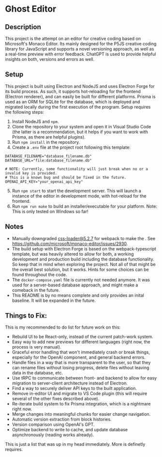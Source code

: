 # Ghost Editor

## Description

This project is the attempt on an editor for creative coding based on Microsoft's Monaco Editor. Its mainly designed for the P5JS creative coding library for JavaScript and supports a novel versioning approach, as well as a real-time preview with error feedback. ChatGPT is used to provide helpful insights on both, versions and errors as well.


## Setup

This project is built using Electron and NodeJS and uses Electron Forge for its build process. As such, it supports hot-reloading for the frontend (Electron renderer), and can easily be built for different platforms. Prisma is used as an ORM for SQLite for the database, which is deployed and migrated locally during the first execution of the program. Setup requires the following steps:

1. Install NodeJS and `npm`.
2. Clone the repository to your system and open it in Visual Studio Code (the latter is a recommendation, but it helps if you want to work with Prisma, as there are helpful plugins).
3. Run `npm install` in the repository.
4. Create a `.env` file at the project root following this template:

```
DATABASE_FILENAME="database_filename.db"
DATABASE_URL="file:database_filename.db"

# NOTE: Currently, some functionality will just break when no or a invalid key is provided.
# This is a known bug and should be fixed in the future.
OPENAI_API_KEY="your_openai_api_key"
```

5. Run `npm start` to start the development server. This will launch a instance of the editor in development mode, with hot-reload for the frontend.
6. Run `npm run make` to build an installer/executable for your platform. Note: This is only tested on Windows so far!


## Notes

- Manually downgraded css-loader@5.2.7 for webpack to make the . See https://github.com/microsoft/monaco-editor/issues/2930.
- The build setup with Electron Forge is based on the webpack-typescript template, but was heavily altered to allow for both, a working development and production build including the database functionality. So keep that in mind when exploring the project. Not all of that might be the overall best solution, but it works. Hints for some choices can be found throughout the code.
- The `docker-compose.yaml` file is currently not needed anymore. It was used for a server-based database approach, and might make a comeback in the future.
- This README is by no means complete and only provides an inital baseline. It will be expanded in the future.


## Things to Fix:

This is my recommended to do list for future work on this:

- Rebuild UI to be React-only, instead of the current patch-work system.
- Easy way to add new previews for different languages (right now, the process is very manual).
- Graceful error handling that won't immediately crash or break things, especially for the OpenAI component, and general backend errors.
- Handle files in a way that is more transparent to the user, so that they can rename files without losing progress, delete files without leaving data in the database, etc.
- Use tRPC to communicate between front- and backend to allow for easy migration to server-client architecture instead of Electron.
- Find a way to securely deliver API keys to the built application.
- Remove in-editor UI and migrate to VS Code plugin (this will require several of the other fixes described above).
- Re-iterate build system to fix Prisma integration, which is a nightmare right now.
- Merge changes into meaningful chunks for easier change navigation.
- Automatic version extraction from block histories.
- Version comparison using OpenAI's GPT.
- Optimize backend to write to cache, and update database asynchronously (reading works already).

This is just a list that was up in my head immediately. More is definetly requires.
